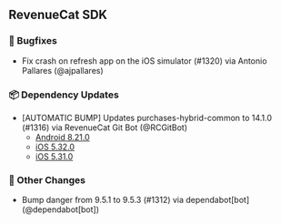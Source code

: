 ## RevenueCat SDK
### 🐞 Bugfixes
* Fix crash on refresh app on the iOS simulator (#1320) via Antonio Pallares (@ajpallares)
### 📦 Dependency Updates
* [AUTOMATIC BUMP] Updates purchases-hybrid-common to 14.1.0 (#1316) via RevenueCat Git Bot (@RCGitBot)
  * [Android 8.21.0](https://github.com/RevenueCat/purchases-android/releases/tag/8.21.0)
  * [iOS 5.32.0](https://github.com/RevenueCat/purchases-ios/releases/tag/5.32.0)
  * [iOS 5.31.0](https://github.com/RevenueCat/purchases-ios/releases/tag/5.31.0)

### 🔄 Other Changes
* Bump danger from 9.5.1 to 9.5.3 (#1312) via dependabot[bot] (@dependabot[bot])
